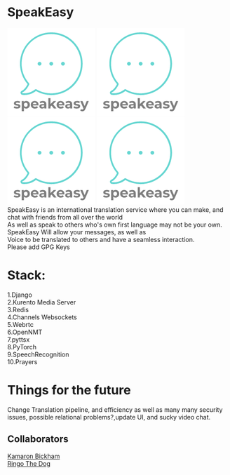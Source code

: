 # SpeakEasy
![speakEZ](https://github.com/KamaronB/SpeakEZ/blob/master/static/images/8954012d-cf62-4ff2-a24e-bfcb212f6282.png)
![speakEZ](https://github.com/KamaronB/SpeakEZ/blob/master/static/images/8954012d-cf62-4ff2-a24e-bfcb212f6282.png)
![speakEZ](https://github.com/KamaronB/SpeakEZ/blob/master/static/images/8954012d-cf62-4ff2-a24e-bfcb212f6282.png)
![speakEZ](https://github.com/KamaronB/SpeakEZ/blob/master/static/images/8954012d-cf62-4ff2-a24e-bfcb212f6282.png) <br/>
SpeakEasy is an international translation service where you can make, and chat with friends from all over the world<br/>
As well as speak to others who's own first language may not be your own. SpeakEasy Will allow your messages, as well as<br/>
Voice to be translated to others and have a seamless interaction. <br/>
Please add GPG Keys
# Stack:
  1.Django<br/>
  2.Kurento Media Server<br/>
  3.Redis<br/>
  4.Channels Websockets<br/>
  5.Webrtc<br/>
  6.OpenNMT<br/>
  7.pyttsx<br/>
  8.PyTorch<br/>
  9.SpeechRecognition</br>
  10.Prayers




# Things for the future
Change Translation pipeline, and efficiency as well as many many security issues, possible relational problems?,update UI, and sucky video chat.
## Collaborators
[Kamaron Bickham](https://github.com/KamaronB) <br/>
[Ringo The Dog](https://github.com/)

